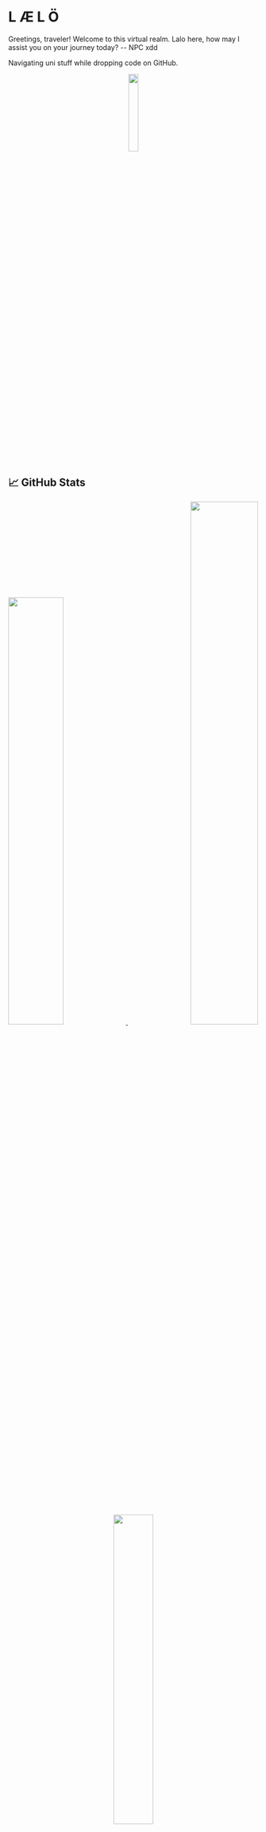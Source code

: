 
# L Æ L Ö


Greetings, traveler! Welcome to this virtual realm. Lalo here, how may I assist you on your journey today? -- NPC xdd 

Navigating uni stuff while dropping code on GitHub.
<p align="center">
<img  width="20%" src="https://external-content.duckduckgo.com/iu/?u=https%3A%2F%2Fr34porn.net%2Fwp-content%2Fuploads%2F2018%2F08%2Fshigure-goddess.gif&f=1&nofb=1&ipt=5671a67d05f34cd94d6a90cae4f0af15e3f177a059792912710259e07e1d70bb&ipo=images" />
</p>

## 📈 GitHub Stats
<p>
  <a align="left" href="https://github.com/LaloCornejo" type="_blank">
    <img width="47%" src="https://github-readme-stats.vercel.app/api?username=LaloCornejo&theme=midnight-purple&hide_border=true&">
  </a>
  <a align="right" href="https://github.com/LaloCornejo" type="_blank">
    <img width="52%" src="http://github-readme-streak-stats.herokuapp.com/?user=LaloCornejo&theme=midnight-purple&date_format=M%20j%5B%2C%20Y%5D&hide_border=true&">
  </a>
</p>
<p align="center">
  <img width="40%" src="https://external-content.duckduckgo.com/iu/?u=https%3A%2F%2Fwww.icegif.com%2Fwp-content%2Fuploads%2Fzero-two-icegif-12.gif&f=1&nofb=1&ipt=e66f018694131bdac8d87415d2091107dec650b7c3aeafe092629bf0ac2c27e1&ipo=images" />
</p>



## 📊 GitHub Activity
#### Currently working on:

<p>
    <a href="https://github.com/LaloCornejo/Cplus.plus"><img width="32.9%" src="https://denvercoder1-github-readme-stats.vercel.app/api/pin/?username=LaloCornejo&repo=Cplus.plus&hide_border=true&bg_color=1F222E&title_color=9745f5&icon_color=F8D866&theme=react&show_icons=true" alt="C++"></a>
    <a href="https://github.com/LaloCornejo/lalocornejo.github.io"><img width="32.9%" src="https://denvercoder1-github-readme-stats.vercel.app/api/pin/?username=LaloCornejo&repo=lalocornejo.github.io&hide_border=true&bg_color=1F222E&title_color=9745f5&icon_color=F8D866&theme=react&show_icons=true" alt="Site"></a>
    <a href="https://github.com/LaloCornejo/Jva"><img width="32.9%" src="https://denvercoder1-github-readme-stats.vercel.app/api/pin/?username=LaloCornejo&repo=Jva&hide_border=true&bg_color=1F222E&title_color=9745f5&icon_color=F8D866&theme=react&show_icons=true" alt="Java"></a>
</p>

#### My activity:
<p align="center">
  <img src="https://github-readme-activity-graph.vercel.app/graph?username=LaloCornejo&radius=16&theme=synthwave-84&area=true&order=5&hide_border=true" height="300" alt="activity-graph graph" />
</p>

### 🛠️ Languages & Tools

  <p align="center">
      <img src="https://cdn.simpleicons.org/raspberrypi/A22846" height="25" alt="raspberrypi logo"  />
      <img width="12" />
      <img src="https://skillicons.dev/icons?i=arduino" height="25" alt="arduino logo"  />
      <img width="12" />
      <img src="https://skillicons.dev/icons?i=cpp" height="25" alt="cplusplus logo"  />
      <img width="12" />
      <img src="https://skillicons.dev/icons?i=ts" height="25" alt="typescript logo"  />
      <img width="12" />
      <img src="https://skillicons.dev/icons?i=js" height="25" alt="javascript logo"  />
      <img width="12" />
      <img src="https://cdn.simpleicons.org/html5/E34F26" height="25" alt="html5 logo"  />
      <img width="12" />
      <img src="https://cdn.simpleicons.org/css3/1572B6" height="25" alt="css3 logo"  />
      <img width="12" />
      <img src="https://cdn.jsdelivr.net/gh/devicons/devicon/icons/java/java-original.svg" height="25" alt="java logo"  />
      <img width="12" />
      <img src="https://skillicons.dev/icons?i=vercel" height="25" alt="vercel logo"  />
      <img width="12" />
      <img src="https://skillicons.dev/icons?i=vscode" height="25" alt="vscode logo"  />
      <img width="12" />
      <img src="https://skillicons.dev/icons?i=ai" height="25" alt="adobeillustrator logo"  />
      <img width="12" />
      <img src="https://cdn.jsdelivr.net/gh/devicons/devicon/icons/python/python-original.svg" height="25" alt="python logo"/>

<p align="center">
  <img src="https://github-readme-stats.vercel.app/api/top-langs?username=LaloCornejo&locale=en&hide_title=false&layout=compact&card_width=320&langs_count=5&theme=react&hide_border=true&order=2&bg_color=1F222E&title_color=9745f5&icon_color=F8D866&show_icons=true" height="20%" alt="languages graph" />
</p>
